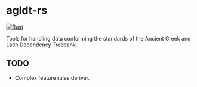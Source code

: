 # agldt-rs

[![Rust](https://github.com/caiogeraldes/agldt-rs/actions/workflows/rust.yml/badge.svg)](https://github.com/caiogeraldes/agldt-rs/actions/workflows/rust.yml)

Tools for handling data conforming the standards of the Ancient Greek and
Latin Dependency Treebank.

## TODO

- Complex feature rules deriver.
